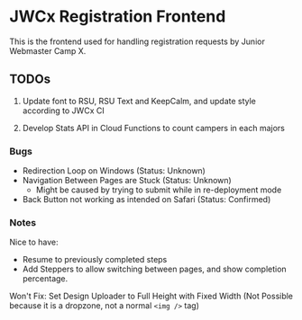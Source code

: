 # JWCx Registration Frontend

This is the frontend used for handling registration requests by Junior Webmaster Camp X.

## TODOs

1.  Update font to RSU, RSU Text and KeepCalm, and update style according to JWCx CI

2.  Develop Stats API in Cloud Functions to count campers in each majors

### Bugs

* Redirection Loop on Windows (Status: Unknown)
* Navigation Between Pages are Stuck (Status: Unknown)
  * Might be caused by trying to submit while in re-deployment mode
* Back Button not working as intended on Safari (Status: Confirmed)

### Notes

Nice to have:

* Resume to previously completed steps
* Add Steppers to allow switching between pages, and show completion percentage.

Won't Fix: Set Design Uploader to Full Height with Fixed Width (Not Possible because it is a dropzone, not a normal `<img />` tag)
